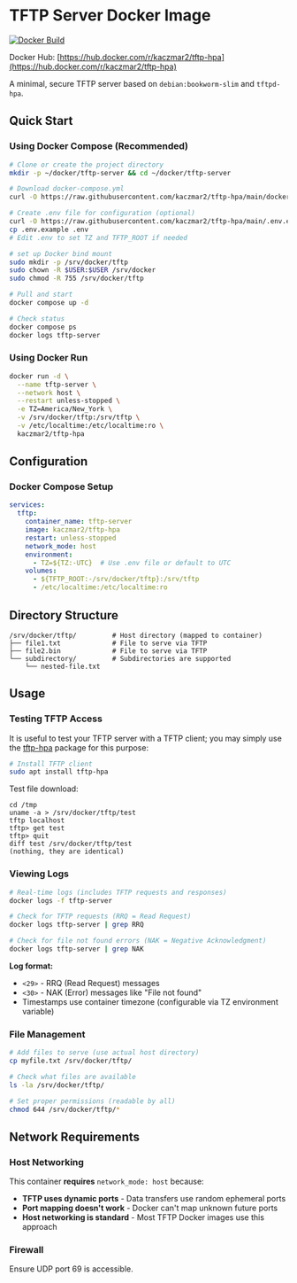 # TFTP Server Docker Image

[![Docker Build](https://github.com/kaczmar2/tftp-hpa/actions/workflows/docker-build.yml/badge.svg)](https://github.com/kaczmar2/tftp-hpa/actions/workflows/docker-build.yml)

Docker Hub: [https://hub.docker.com/r/kaczmar2/tftp-hpa](https://hub.docker.com/r/kaczmar2/tftp-hpa)

A minimal, secure TFTP server based on `debian:bookworm-slim` and `tftpd-hpa`.

## Quick Start

### Using Docker Compose (Recommended)

```bash
# Clone or create the project directory
mkdir -p ~/docker/tftp-server && cd ~/docker/tftp-server

# Download docker-compose.yml
curl -O https://raw.githubusercontent.com/kaczmar2/tftp-hpa/main/docker-compose.yml

# Create .env file for configuration (optional)
curl -O https://raw.githubusercontent.com/kaczmar2/tftp-hpa/main/.env.example
cp .env.example .env
# Edit .env to set TZ and TFTP_ROOT if needed

# set up Docker bind mount
sudo mkdir -p /srv/docker/tftp
sudo chown -R $USER:$USER /srv/docker
sudo chmod -R 755 /srv/docker/tftp

# Pull and start
docker compose up -d

# Check status
docker compose ps
docker logs tftp-server
```

### Using Docker Run

```bash
docker run -d \
  --name tftp-server \
  --network host \
  --restart unless-stopped \
  -e TZ=America/New_York \
  -v /srv/docker/tftp:/srv/tftp \
  -v /etc/localtime:/etc/localtime:ro \
  kaczmar2/tftp-hpa
```

## Configuration

### Docker Compose Setup

```yaml
services:
  tftp:
    container_name: tftp-server
    image: kaczmar2/tftp-hpa
    restart: unless-stopped
    network_mode: host
    environment:
      - TZ=${TZ:-UTC}  # Use .env file or default to UTC
    volumes:
      - ${TFTP_ROOT:-/srv/docker/tftp}:/srv/tftp
      - /etc/localtime:/etc/localtime:ro
```

## Directory Structure

```
/srv/docker/tftp/         # Host directory (mapped to container)
├── file1.txt             # File to serve via TFTP
├── file2.bin             # File to serve via TFTP
└── subdirectory/         # Subdirectories are supported
    └── nested-file.txt
```

## Usage

### Testing TFTP Access

It is useful to test your TFTP server with a TFTP client; you may simply use the [tftp-hpa](https://packages.debian.org/search?keywords=tftp-hpa) package for this purpose:

```bash
# Install TFTP client
sudo apt install tftp-hpa
```

Test file download:

```
cd /tmp
uname -a > /srv/docker/tftp/test
tftp localhost
tftp> get test
tftp> quit
diff test /srv/docker/tftp/test
(nothing, they are identical)
```

### Viewing Logs

```bash
# Real-time logs (includes TFTP requests and responses)
docker logs -f tftp-server

# Check for TFTP requests (RRQ = Read Request)
docker logs tftp-server | grep RRQ

# Check for file not found errors (NAK = Negative Acknowledgment)
docker logs tftp-server | grep NAK
```

**Log format:**
- `<29>` - RRQ (Read Request) messages
- `<30>` - NAK (Error) messages like "File not found"
- Timestamps use container timezone (configurable via TZ environment variable)

### File Management

```bash
# Add files to serve (use actual host directory)
cp myfile.txt /srv/docker/tftp/

# Check what files are available
ls -la /srv/docker/tftp/

# Set proper permissions (readable by all)
chmod 644 /srv/docker/tftp/*
```

## Network Requirements

### Host Networking

This container **requires** `network_mode: host` because:

- **TFTP uses dynamic ports** - Data transfers use random ephemeral ports
- **Port mapping doesn't work** - Docker can't map unknown future ports
- **Host networking is standard** - Most TFTP Docker images use this approach

### Firewall

Ensure UDP port 69 is accessible.
